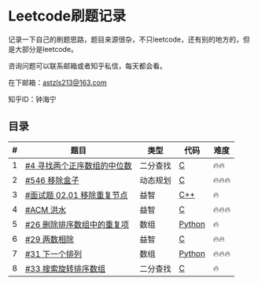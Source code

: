 # Leetcode刷题记录

记录一下自己的刷题思路，题目来源很杂，不只leetcode，还有别的地方的，但是大部分是leetcode。

咨询问题可以联系邮箱或者知乎私信，每天都会看。

在下邮箱：astzls213@163.com

知乎ID：钟海宁

## 目录

| #    | 题目                                                         | 类型     | 代码                                                      | 难度 |
| ---- | ------------------------------------------------------------ | -------- | --------------------------------------------------------- | ---- |
| 1    | [#4 寻找两个正序数组的中位数](https://leetcode-cn.com/problems/median-of-two-sorted-arrays/) | 二分查找 | [C](solutions/001_Median_Two_Sorted_Arrays.c)             | 🔥🔥   |
| 2    | [#546 移除盒子](https://leetcode-cn.com/problems/remove-boxes/) | 动态规划 | [C](solutions/002_Drop_Box.c)                             | 🔥🔥🔥  |
| 3    | [#面试题 02.01 移除重复节点](https://leetcode-cn.com/problems/remove-duplicate-node-lcci/) | 益智     | [C++](solutions/003_Duplicated_Node.cpp)                  | 🔥    |
| 4    | [#ACM 洪水]()                                                | 益智     | [C](solutions/004_Flooded.c)                              | 🔥🔥🔥  |
| 5    | [#26 删除排序数组中的重复项](https://leetcode-cn.com/problems/remove-duplicates-from-sorted-array/) | 数组     | [Python](solutions/005_Remove_Duplicates_Sorted_Array.py) | 🔥    |
| 6    | [#29 两数相除](https://leetcode-cn.com/problems/divide-two-integers/) | 益智     | [C](solutions/006_Divide_Two_Integers.c)                  | 🔥🔥   |
| 7    | [#31 下一个排列](https://leetcode-cn.com/problems/next-permutation/) | 数组     | [Python](solutions/007_Next_Permutation.py)               | 🔥🔥🔥  |
| 8    | [#33 搜索旋转排序数组](https://leetcode-cn.com/problems/search-in-rotated-sorted-array/) | 二分查找 | [C](solutions/008_Search_in_Rotated_Sorted_Array.c)       | 🔥    |

